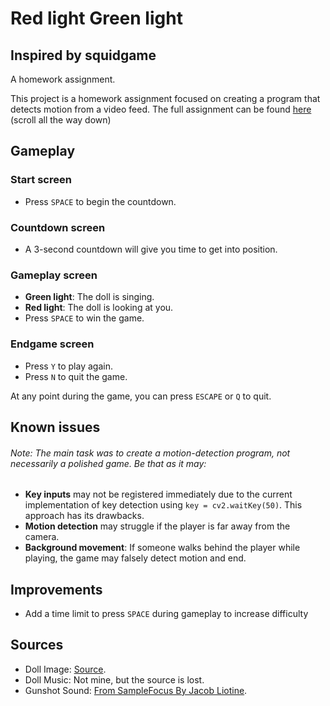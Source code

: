 # Red light Green light
## Inspired by squidgame
A homework assignment. 

This project is a homework assignment focused on creating a program that detects motion from a video feed. The full assignment can be found [here](https://github.com/vvabi-sabi/PAC/blob/main/Lesson6.ipynb#Лабораторная-работа-6.-Красный-свет-/-зелёный-свет) (scroll all the way down)

## Gameplay
### Start screen
* Press `SPACE` to begin the countdown.
### Countdown screen
* A 3-second countdown will give you time to get into position.
### Gameplay screen
* **Green light**: The doll is singing.
* **Red light**: The doll is looking at you.
* Press `SPACE` to win the game.
### Endgame screen
* Press `Y` to play again.
* Press `N` to quit the game.

At any point during the game, you can press `ESCAPE` or `Q` to quit.

## Known issues
###### Note: The main task was to create a motion-detection program, not necessarily a polished game. Be that as it may:
* **Key inputs** may not be registered immediately due to the current implementation of key detection using `key = cv2.waitKey(50)`. This approach has its drawbacks.
* **Motion detection** may struggle if the player is far away from the camera.
* **Background movement**: If someone walks behind the player while playing, the game may falsely detect motion and end.

## Improvements
* Add a time limit to press `SPACE` during gameplay to increase difficulty


## Sources
* Doll Image: [Source](https://www.yankodesign.com/images/design_news/2021/11/how-to-make-your-own-squid-game-toy-using-an-ipad-and-a-3d-pen/3d_pen_squid_game_toy_26.jpg).
* Doll Music: Not mine, but the source is lost.
* Gunshot Sound: [From SampleFocus By Jacob Liotine](https://samplefocus.com/samples/ak47-machine-gun-spray-fx).
